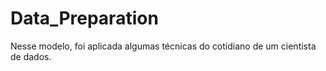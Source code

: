 # Data_Preparation
Nesse modelo, foi aplicada algumas técnicas do cotidiano de um cientista de dados.
